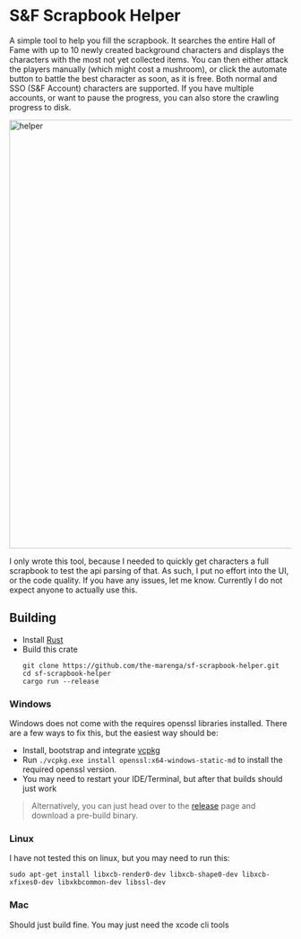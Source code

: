# S&F Scrapbook Helper
A simple tool to help you fill the scrapbook. It searches the entire Hall of Fame with up to 10 newly created background characters and displays the characters with the most not yet collected items. 
You can then either attack the players manually (which might cost a mushroom), or click the automate button to battle the best character as soon, as it is free. 
Both normal and SSO (S&F Account) characters are supported.
If you have multiple accounts, or want to pause the progress, you can also store the crawling progress to disk. 

<img width="764" alt="helper" src="https://github.com/the-marenga/sf-scrapbook-helper/assets/107524538/39dfbb4c-9166-46f0-85f7-d4e13aed7c97">

I only wrote this tool, because I needed to quickly get characters a full scrapbook to test the api parsing of that. As such, I put no effort into the UI, or the code quality. 
If you have any issues, let me know. Currently I do not expect anyone to actually use this.

## Building
- Install [Rust](https://rustup.rs/)
- Build this crate 
  ```
  git clone https://github.com/the-marenga/sf-scrapbook-helper.git
  cd sf-scrapbook-helper
  cargo run --release
  ```

### Windows
Windows does not come with the requires openssl libraries installed. There are a few ways to fix this, but the easiest way should be:
- Install, bootstrap and integrate [vcpkg](https://vcpkg.io/en/getting-started)
- Run `./vcpkg.exe install openssl:x64-windows-static-md` to install the required openssl version.
- You may need to restart your IDE/Terminal, but after that builds should just work

> Alternatively, you can just head over to the [release](https://github.com/the-marenga/sf-scrapbook-helper/releases) page and download a pre-build binary.

### Linux 
I have not tested this on linux, but you may need to run this:
```
sudo apt-get install libxcb-render0-dev libxcb-shape0-dev libxcb-xfixes0-dev libxkbcommon-dev libssl-dev
```

### Mac
Should just build fine. You may just need the xcode cli tools
